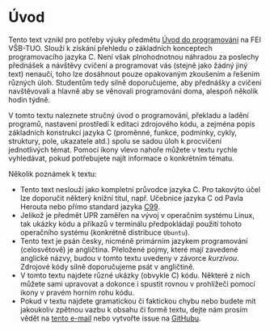 # Úvod
Tento text vznikl pro potřeby výuky předmětu [Úvod do programování](https://github.com/geordi/upr-course) na FEI VŠB-TUO.
Slouží k získání přehledu o základních konceptech programovacího jazyka C.
Není však plnohodnotnou náhradou za poslechy přednášek a návštěvy cvičení a programovat vás (stejně
jako žádný jiný text) nenaučí, toho lze dosáhnout pouze opakovaným zkoušením a řešením různých úloh.
Studentům tedy silně doporučujeme, aby přednášky a cvičení navštěvovali a hlavně aby se věnovali programování
doma, alespoň několik hodin týdně.

V tomto textu naleznete stručný úvod o programování, překladu a ladění programů, nastavení prostředí
k editaci zdrojového kódu, a zejména popis základních konstrukcí jazyka C (proměnné, funkce, podmínky,
cykly, struktury, pole, ukazatele atd.) spolu se sadou úloh k procvičení jednotlivých témat. Pomocí
ikony <i class="fa fa-search"></i> vlevo nahoře můžete v textu rychle vyhledávat, pokud potřebujete
najít informace o konkrétním tématu.

Několik poznámek k textu:
- Tento text neslouží jako kompletní průvodce jazyka C. Pro takovýto účel lze doporučit některý
knižní titul, např. Učebnice jazyka C od Pavla Herouta nebo přímo standard jazyka [C99](http://www.open-std.org/jtc1/sc22/wg14/www/docs/n1256.pdf).
- Jelikož je předmět UPR zaměřen na vývoj v operačním systému Linux, tak ukázky kódu a příkazů v terminálu
předpokládají použití tohoto operačního systému (konkrétně distribuce `Ubuntu`).
- Tento text je psán česky, nicméně primárním jazykem programování (celosvětově) je angličtina. Přeložené pojmy,
které mají zavedené anglické názvy, budou v tomto textu uvedeny v závorce *kurzívou*. Zdrojové kódy
silně doporučujeme psát v angličtině.
- V tomto textu najdete různé ukázky (obvykle C) kódu. Některé z nich můžete sami upravovat a dokonce
i spustit rovnou v prohlížeči pomocí ikony <i class="fa fa-play"></i> v pravém horním rohu kódu.
- Pokud v textu najdete gramatickou či faktickou chybu nebo budete mít jakoukoliv zpětnou vazbu
k obsahu či formě textu, dejte nám prosím vědět na [tento e-mail](mailto:jakub.beranek@vsb.cz?subject=UPR%20skripta%20-%20chyba)
nebo vytvořte issue na [GitHubu](https://github.com/mrlvsb/upr-skripta/issues/new).
